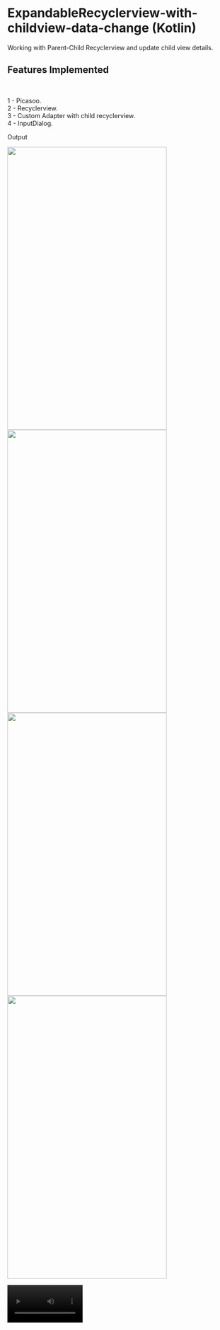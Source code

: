 # ExpandableRecyclerview-with-childview-data-change (Kotlin)
Working with Parent-Child Recyclerview and update child view details.

<h2>Features Implemented</h2><br/>

1 - Picasoo.<br/>
2 - Recyclerview.<br/>
3 - Custom Adapter with child recyclerview.<br/>
4 - InputDialog.<br/>

Output<br/>

<img src="https://github.com/ashishgupta191193/ExpandableRecyclerview-with-childview-data-change/blob/master/SS1.jpeg" width="360" height="640"/> <img src="https://github.com/ashishgupta191193/ExpandableRecyclerview-with-childview-data-change/blob/master/SS2.jpeg" width="360" height="640"/><br/>
<img src="https://github.com/ashishgupta191193/ExpandableRecyclerview-with-childview-data-change/blob/master/SS3.jpeg" width="360" height="640"/> <img src="https://github.com/ashishgupta191193/ExpandableRecyclerview-with-childview-data-change/blob/master/SS4.jpeg" width="360" height="640"/><br/>

<video src="https://github.com/ashishgupta191193/ExpandableRecyclerview-with-childview-data-change/blob/master/demo.mp4" width="170" height="85" controls>
<p>If you are reading this, it is because your browser does not support the HTML5 video element. video link <a href="https://github.com/ashishgupta191193/ExpandableRecyclerview-with-childview-data-change/blob/master/demo.mp4">Click Here</a></p>
</video>
